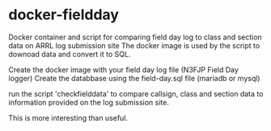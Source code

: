 # docker-fieldday
Docker container and script for comparing field day log to class and section data on ARRL log submission site
The docker image is used by the script to downoad data and convert it to SQL.

Create the docker image with your field day log file (N3FJP Field Day logger)
Create the databbase using the field-day.sql file (mariadb or mysql)

run the script 'checkfielddata' to compare callsign, class and section data to information provided
on the log submission site.

This is more interesting than useful.
